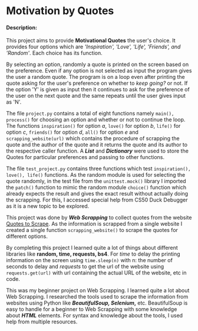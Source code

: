 # Motivation by Quotes
#### Description:
This project aims to provide **Motivational Quotes** the user's choice. It provides four options which are *'Inspiration', 'Love', 'Life', 'Friends', and 'Random'*. Each choice has its function.

By selecting an option, randomly a quote is printed on the screen based on the preference. Even if any option is not selected as input the program gives the user a random quote. The program is on a loop even after printing the quote asking for the user's preference on whether to _keep going?_ or not. If the option 'Y' is given as input then it continues to ask for the preference of the user on the next quote and the same repeats until the user gives input as 'N'.

The file `project.py` contains a total of eight functions namely `main(), process()` for choosing an option and whether or not to continue the loop. The functions `inspiration()` for option *a*, `love()` for option *b*, `life()` for option *c*, `friends()` for option *d*, `all()` for option *e* and `scrapping_website(url)` which contains the procedure of scrapping the quote and the author of the quote and it returns the quote and its author to the respective caller function. A **_List_** and **_Dictionary_** were used to store the Quotes for particular preferences and passing to other functions.

The file `test_project.py` contains three functions which test `inspiration(), love(), life()` functions. As the random module is used for selecting the quote randomly, in the test file from the `unittest.mock()` library I imported the `patch()` function to mimic the random module `choice()` function which already expects the result and gives the exact result without actually doing the scrapping. For this, I accessed special help from CS50 Duck Debugger as it is a new topic to be explored.

This project was done by **_Web Scrapping_** to collect quotes from the website [Quotes to Scrape](https://quotes.toscrape.com/).
As the information is scrapped from a single website I created a single function `scrapping_website()` to scrape the quotes for different options.

By completing this project I learned quite a lot of things about different libraries like **random, time, requests, bs4**. For _time_ to delay the printing information on the screen using `time.sleep(n)` with n: the number of seconds to delay and _requests_ to get the url of the website using `requests.get(url)` with url containing the actual URL of the website, etc in code.

This was my beginner project on Web Scrapping. I learned quite a lot about Web Scrapping. I researched the tools used to scrape the information from websites using Python like **_BeautifulSoup, Selenium_,** etc. BeautifulSoup is easy to handle for a beginner to Web Scrapping with some knowledge about **_HTML_** elements. For syntax and knowledge about the tools, I used help from multiple resources.

